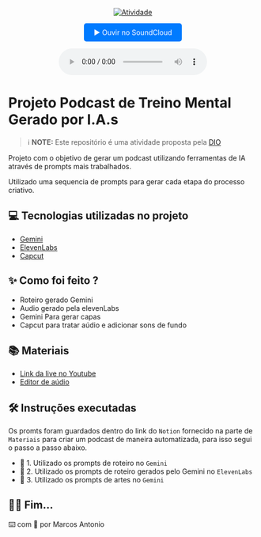 <p align="center">
<a href="">
    <img 
        src="./assets/cover.png.png" 
        alt="Atividade">
</p>

<p align="center">
  <a href="https://soundcloud.com/marcos-antonio-846418054?utm_source=clipboard&utm_medium=text&utm_campaign=social_sharing" target="_blank" style="display: inline-block; padding: 10px 20px; background-color: #007bff; color: white; text-decoration: none; border-radius: 5px;">
    ▶️ Ouvir no SoundCloud
  </a>
</p>

</p>

<div align="center">
    <audio src="./output/podcast_editado.MP3" controls></audio>
</div>

# Projeto Podcast de Treino Mental Gerado por I.A.s


 > ℹ️ **NOTE:** Este repositório é uma atividade proposta pela [DIO](https://dio.me)

Projeto com o objetivo de gerar um podcast utilizando ferramentas de IA através de prompts mais trabalhados.

Utilizado uma sequencia de prompts para gerar cada etapa do processo criativo.

## 💻 Tecnologias utilizadas no projeto

- [Gemini](https://gemini.google.com/?hl=pt-BR) 
- [ElevenLabs](https://beta.elevenlabs.io/)
- [Capcut](https://www.capcut.com/pt-br/)

## ✨ Como foi feito ?

- Roteiro gerado Gemini
- Audio gerado pela elevenLabs
- Gemini Para gerar capas
- Capcut para tratar aúdio e adicionar sons de fundo

## 📚 Materiais

- [Link da live no Youtube](https://www.youtube.com)
- [Editor de aúdio](https://www.capcut.com/editor?from_page=landing_page&__action_from=picture_V%C3%ADdeos%20profissionais%20em%20minutos,%20n%C3%A3o%20em%20horas.)


## 🛠️ Instruções executadas

Os promts foram guardados dentro do link do `Notion` fornecido na parte de `Materiais` para criar um podcast de maneira automatizada, para isso segui o passo a passo abaixo.

- 🤖 1. Utilizado os prompts de roteiro no `Gemini`
- 🤖 2. Utilizado os prompts de roteiro gerados pelo Gemini no  `ElevenLabs`
- 🤖 3. Utilizado os prompts de artes no `Gemini`

## 👨‍💻 Fim...

⌨️ com 💜 por Marcos Antonio
